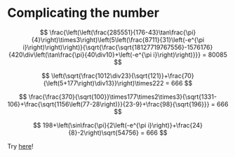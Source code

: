 # Сomplicating the number

$$ \frac{\left(\left(\frac{285551}{176-43}\tan\frac{\pi}{4}\right)\times3\right)\left(5\left(\frac{8711}{31}\left(-e^{\pi i}\right)\right)\right)}{\sqrt{\frac{\sqrt{18127719767556}-1576176}{420\div\left(\tan\frac{\pi}{40\div10}+\left(-e^{\pi i}\right)\right)}}} = 80085 $$

$$ \left(\sqrt{\frac{1012\div23}{\sqrt{121}}+\frac{70}{\left(5+177\right)\div13}}\right)\times222 = 666 $$

$$ \frac{\frac{370}{\sqrt{100}}\times177\times2\times3}{\sqrt{1331-106}+\frac{\sqrt{1156\left(77-28\right)}}{23-9}+\frac{98}{\sqrt{196}}} = 666 $$

$$ 198+\left(\sin\frac{\pi}{2\left(-e^{\pi i}\right)}+\frac{24}{8}-2\right)\sqrt{54756} = 666 $$

Try [here](https://mihahanya.github.io/Expression-finder/index.html?num=666)!

